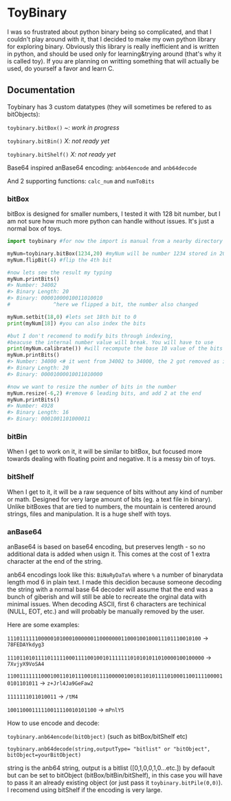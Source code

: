 # ToyBinary

I was so frustrated about python binary being so complicated, and that I couldn't play around with it, that I decided to make my own python library for exploring binary.
Obviously this library is really inefficient and is written in python, and should be used only for learning&trying around (that's why it is called toy). If you are planning on writting something that will actually be used, do yourself a favor and learn C. 

## Documentation

Toybinary has 3 custom datatypes (they will sometimes be refered to as bitObjects):

`toybinary.bitBox()` *~: work in progress*

`toybinary.bitBin()` *X: not ready yet*

`toybinary.bitShelf()` *X: not ready yet*

Base64 inspired anBase64 encoding: `anb64encode` and `anb64decode`

And 2 supporting functions: `calc_num` and `numToBits`

### bitBox

bitBox is designed for smaller numbers, I tested it with 128 bit number, but I am not sure how much more python can handle without issues. It's just a normal box of toys. 

```python
import toybinary #for now the import is manual from a nearby directory

myNum=toybinary.bitBox(1234,20) #myNum will be number 1234 stored in 20 bits
myNum.flipBit(4) #flip the 4th bit

#now lets see the result my typing
myNum.printBits()
#> Number: 34002
#> Binary Length: 20 
#> Binary: 00001000010011010010
#              ^here we flipped a bit, the number also changed

myNum.setbit(18,0) #lets set 18th bit to 0
print(myNum[18]) #you can also index the bits

#but I don't recomend to modify bits through indexing, 
#beacuse the internal number value will break. You will have to use
print(myNum.calibrate()) #will recompute the base 10 value of the bits
myNum.printBits()
#> Number: 34000 <# it went from 34002 to 34000, the 2 got removed as it was second to last
#> Binary Length: 20 
#> Binary: 00001000010011010000

#now we want to resize the number of bits in the number
myNum.resize(-6,2) #remove 6 leading bits, and add 2 at the end
myNum.printBits()
#> Number: 4928
#> Binary Length: 16 
#> Binary: 0001001101000011
```

### bitBin

When I get to work on it, it will be similar to bitBox, but focused more towards dealing with floating point and negative. It is a messy bin of toys.

### bitShelf

When I get to it, it will be a raw sequence of bits without any kind of number or math. Designed for very large amount of bits (eg. a text file in binary). Unlike bitBoxes that are tied to numbers, the mountain is centered around strings, files and manipulation. It is a huge shelf with toys.

### anBase64

anBase64 is based on base64 encoding, but preserves length - so no additional data is added when usign it. This comes at the cost of 1 extra character at the end of the string.

anb64 encodings look like this: `BiNaRyDaTa%` where `%` a number of binarydata length mod 6 in plain text.
I made this decidion because someone decoding the string with a normal base 64 decoder will assume that the end was a bunch of giberish and will still be able to recreate the orginal data with minimal issues. When decoding ASCII, first 6 characters are techinical (NULL, EOT, etc.) and will probably be manually removed by the user.

Here are some examples:

`111011111100000101000100000011000000011000100100011101110010100` -> `78FEDAYkdyg3`

`1110110101111011111000111100100101111111010101011010000100100000` -> `7XvjyX9VoSA4`

`11001111111000100110101110010111100000100101101011110100011001111000010101101011` -> `z+Jrl4Ja9GeFaw2`

`1111111011010011` -> `/tM4`

`10011000111110011110010101100` -> `mPnlY5`

How to use encode and decode:

`toybinary.anb64encode(bitObject)` (such as bitBox/bitShelf etc)

`toybinary.anb64decode(string,outputType= "bitlist" or "bitObject", bitObject=yourBitObject)` 

string is the anb64 string, output is a bitlist ([0,1,0,0,1,0...etc.]) by defaoult but can be set to bitObject (bitBox/bitBin/bitShelf), in this case you will have to pass it an already existing object (or just pass it `toybinary.bitPile(0,0)`). I recomend using bitShelf if the encoding is very large.
